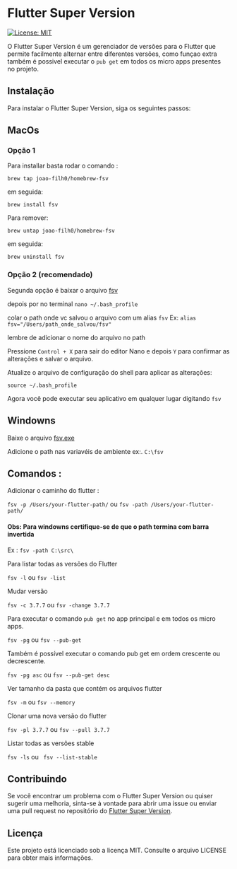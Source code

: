 # Flutter Super Version

[![License: MIT](https://img.shields.io/badge/License-MIT-yellow.svg)](https://opensource.org/licenses/MIT)

O Flutter Super Version é um gerenciador de versões para o Flutter que permite facilmente alternar entre 
diferentes versões,  como funçao extra  também é possivel executar o `pub get` em todos os micro apps presentes no projeto.

## Instalação

Para instalar o Flutter Super Version, siga os seguintes passos:

## MacOs

### Opção 1
Para installar basta rodar o comando :

`brew tap joao-filh0/homebrew-fsv` 

em seguida:

`brew install fsv ` 

Para remover:

`brew untap joao-filh0/homebrew-fsv ` 

em seguida:

`brew uninstall fsv `  

### Opção 2 (recomendado)

Segunda opção é baixar o arquivo [fsv](https://github.com/Joao-Filh0/fsv/raw/main/dist/fsv)

depois por no terminal `nano ~/.bash_profile`

colar o path onde vc salvou o arquivo com um alias `fsv` Ex: `alias fsv="/Users/path_onde_salvou/fsv"`

lembre de adicionar o nome do arquivo no path 

Pressione `Control + X` para sair do editor Nano e depois `Y` para confirmar as alterações e salvar o arquivo.

Atualize o arquivo de configuração do shell para aplicar as alterações:

`source ~/.bash_profile`

Agora você pode executar seu aplicativo em qualquer lugar digitando `fsv`

## Windowns

Baixe o arquivo [fsv.exe](https://github.com/Joao-Filh0/fsv/raw/main/dist/fsv.exe)

Adicione o path nas variavéis de ambiente ex:. `C:\fsv`

## Comandos :

Adicionar o caminho do flutter :

`fsv -p /Users/your-flutter-path/`  ou `fsv -path /Users/your-flutter-path/`

#### Obs: Para windowns certifique-se de que o path termina com  barra invertida

Ex : `fsv -path C:\src\`


Para listar todas as versões do Flutter

 `fsv -l`    ou  `fsv -list`
 
Mudar versão 

 `fsv -c 3.7.7`    ou  `fsv -change 3.7.7`
 
Para executar o comando `pub get` no app principal e em todos os micro apps.

`fsv -pg`    ou  `fsv --pub-get`
 
Também é possível executar o comando pub get em ordem crescente ou decrescente.

`fsv -pg asc`    ou  `fsv --pub-get desc`

Ver tamanho da pasta que contém os arquivos flutter

`fsv -m`    ou  `fsv --memory`

Clonar uma nova versão do flutter

`fsv -pl 3.7.7` ou `fsv --pull 3.7.7`

Listar todas as versões stable

`fsv -ls` ou ` fsv --list-stable`

## Contribuindo

Se você encontrar um problema com o Flutter Super Version ou quiser sugerir uma melhoria, sinta-se à vontade para abrir uma issue ou enviar uma pull request no repositório do [Flutter Super Version](https://github.com/Joao-Filh0/fsv).

## Licença

Este projeto está licenciado sob a licença MIT. Consulte o arquivo LICENSE para obter mais informações.








